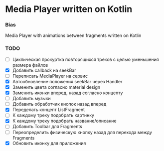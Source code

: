 # Media Player written on Kotlin

### Bias

Media Player with animations between fragments written on Kotlin

### TODO

- [ ] Циклическая прокуртка повторящихся треков с целью уменьшения размера файлов
- [x] Добавить callback на seekBar
- [ ] Переписать MediaPlayer на сервис
- [x] Автообновление положения seekBar через Handler
- [x] Заменить цвета согласно material design
- [x] Заменить иконки вперед, назад согласно концепту
- [ ] Добавить музыки
- [ ] Добавить обработчик кнопок назад вперед
- [x] Переделать концепт ListFragment
- [ ] К каждому треку подобрать картинку
- [x] К каждому треку подобрать название/описание
- [ ] Добавить Toolbar для Fragments
- [ ] Переопределить физическую кнопку назад для перехода между Fragments
- [x] Обновить иконку для приложения